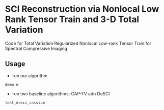 # SCI Reconstruction via Nonlocal Low Rank Tensor Train and 3-D Total Variation
Code for Total Variation Regularized Nonlocal Low-rank Tensor Train for Spectral Compressive Imaging

## Usage
- run our algorithm
```
demo.m
```

- run two baseline algorithms: GAP-TV adn DeSCI
```
test_desci_cassi.m
```
